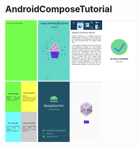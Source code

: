 # AndroidComposeTutorial
<p float="left">
<img src = "https://github.com/byungmeo/AndroidComposeTutorial/blob/59b04960dc8531ce65eac3ef40e65928adeaef9a/CodeLab_Basic/1.GreetingCard/GreetingCard.jpg" width = "20%" height = "20%">
<img src = "https://github.com/byungmeo/AndroidComposeTutorial/blob/59b04960dc8531ce65eac3ef40e65928adeaef9a/CodeLab_Basic/2.HappyBirthday/HappyBirthday.jpg" width = "20%" height = "20%">
<img src = "https://github.com/byungmeo/AndroidComposeTutorial/blob/59b04960dc8531ce65eac3ef40e65928adeaef9a/CodeLab_Basic/3.JetpackComposeTutorial/JetpackComposetutorial.jpg" width = "20%" height = "20%">
<img src = "https://github.com/byungmeo/AndroidComposeTutorial/blob/59b04960dc8531ce65eac3ef40e65928adeaef9a/CodeLab_Basic/4.TaskManager/TaskManager.jpg" width = "20%" height = "20%">
<img src = "https://github.com/byungmeo/AndroidComposeTutorial/blob/59b04960dc8531ce65eac3ef40e65928adeaef9a/CodeLab_Basic/5.ComposeQuadrant/ComposeQuadrant.jpg" width = "20%" height = "20%">
<img src = "https://github.com/byungmeo/AndroidComposeTutorial/blob/96293251294ea0533c461fdfcdef9424847c7383/CodeLab_Basic/6.BusinessCard/BusinessCard.jpg" width = "20%" height = "20%">
<img src = "https://github.com/byungmeo/AndroidComposeTutorial/blob/0f00fb125dccc543c071f169ffbc3b0651eaca36/Codelab_Beginner/Unit_2/1.DiceRoller/DiceRoller.jpg" width = "20%" height = "20%">
</p>
